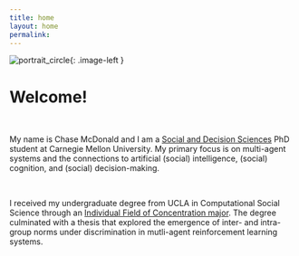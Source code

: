 ```yaml
---
title: home
layout: home
permalink:
---
```

<style type="text/css">
.image-left {
  display: block;
  margin-left: auto;
  margin-right: auto;
  float: right;
}
</style>


![portrait_circle](/images/portrait_circle.png){: .image-left }


# Welcome!
<br/>

My name is Chase McDonald and I am a [Social and Decision Sciences](https://www.cmu.edu/dietrich/sds/) PhD student at Carnegie Mellon University. My primary focus is on multi-agent systems and the connections to artificial (social) intelligence, (social) cognition, and (social) decision-making. 

<br/>

I received my undergraduate degree from UCLA in Computational Social Science through an [Individual Field of Concentration major](http://www.honors.ucla.edu/other-programs/design-your-own-major/#). The degree culminated with a thesis that explored the emergence of inter- and intra-group norms under discrimination in mutli-agent reinforcement learning systems.  <br/>
